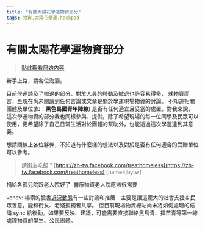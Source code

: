 ```yaml
---
title: "有關太陽花學運物資部分"
tags: 物資,太陽花學運,hackpad
---
```


# 有關太陽花學運物資部分

> [點此觀看原始內容](https://g0v.hackpad.tw/JzgjBSxXduY)

新手上路，請各位海涵。

目前學運談及了撤退的部分，對於人員的移動及撤退也許容易得多，
就物資而言，至現在尚未閱讀到任何言論或文章是關於學運現場物資的討論。
不知道相關團體及單位(如：**黑色島國青年陣線**) 是否有任何適宜且妥當的處置。對我來說，這次學運物資的部分我也同樣參與、提供，除了希望現場的每一位同學及民眾可以使用，更希望除了自己日常生活對於團體的幫助外，也能透過這次學運達到其意義。

想請問線上各位夥伴，不知道有什麼樣的想法以及對於是否有任何適合的受贈單位可以參考。

> 請街友吃飯？[https://zh-tw.facebook.com/treathomeless](https://zh-tw.facebook.com/treathomeless)
> [name=jbytw]

捐給各孤兒院跟老人院好了  醫療物資老人院應該很需要

venev: 楊索的臉書[近況動態](https://www.facebook.com/photo.php?fbid=10202118704862260)有一些討論和推展：主要是讓這龐大的社會支援＆民眾善意，能和街友、老殘孤獨者共享。
但目前現場物資總站尚未將如何處理的結論 sync 給後勤。如果要反映、建議，可能需要直接聯絡黑島青、捍苗青等第一線處理物資的學生、公民團體。


